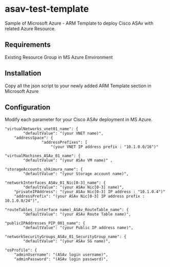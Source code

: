 asav-test-template
==================
Sample of Microsoft Azure - ARM Template to deploy Cisco ASAv with related Azure Resource.

## Requirements
Existing Resource Group in MS Azure Emvironment

## Installation
Copy all the json script to your newly added ARM Template section in Microsoft Azure

## Configuration
Modify each parameter for your Cisco ASAv deployment in MS Azure.

	"virtualNetworks_vnet01_name": {
            "defaultValue": "(your VNET name)", 
		"addressSpace": {
                    "addressPrefixes": [
                        "(your VNET IP address prefix : "10.1.0.0/16")"
												
	"virtualMachines_ASAv_01_name": {
            "defaultValue": "(your ASAv VM name)" ,

	"storageAccounts_shkimura_name": {
            "defaultValue": "(your Storage account name)",

	"networkInterfaces_ASAv_01_Nic[0-3]_name": {
            "defaultValue": "(your ASAv Nic[0-3] name)",
		"privateIPAddress": "(your ASAv Nic[0-3] IP address : "10.1.0.4")"
		"addressPrefix": "(your ASAv Nic[0-3] IP address prefix : 10.1.0.0/24")",

	"routeTables_(interface name)_ASAv_RouteTable_name": {
            "defaultValue": "(your ASAv Route Table name)",
            
	"publicIPAddresses_PIP_001_name": {
            "defaultValue": "(your Public IP address name)",
            
	"networkSecurityGroups_ASAv_01_SecurityGroup_name": {
            "defaultValue": "(your ASAv SG name)",

	"osProfile": {
		"adminUsername": "(ASAv login username)",
		"adminPassword": "(ASAv login password)",

